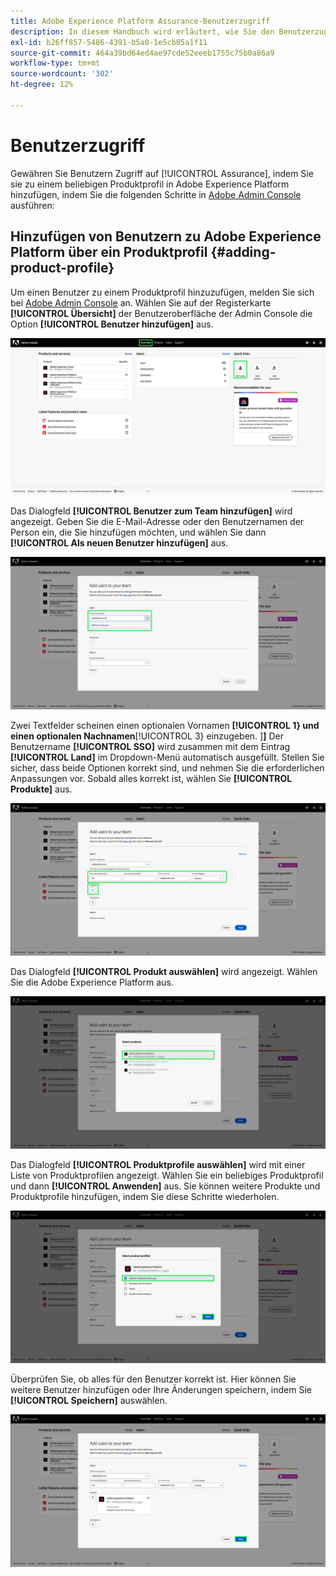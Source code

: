 ```yaml
---
title: Adobe Experience Platform Assurance-Benutzerzugriff
description: In diesem Handbuch wird erläutert, wie Sie den Benutzerzugriff auf Adobe Experience Platform Assurance durch Verwaltung über Admin Console aufrechterhalten können.
exl-id: b26ff857-5486-4391-b5a0-1e5cb05a1f11
source-git-commit: 464a39bd64ed4ae97cde52eeeb1755c75b0a86a9
workflow-type: tm+mt
source-wordcount: '302'
ht-degree: 12%

---
```


# Benutzerzugriff

Gewähren Sie Benutzern Zugriff auf [!UICONTROL Assurance], indem Sie sie zu einem beliebigen Produktprofil in Adobe Experience Platform hinzufügen, indem Sie die folgenden Schritte in [Adobe Admin Console](https://adminconsole.adobe.com/) ausführen:

## Hinzufügen von Benutzern zu Adobe Experience Platform über ein Produktprofil {#adding-product-profile}

Um einen Benutzer zu einem Produktprofil hinzuzufügen, melden Sie sich bei [Adobe Admin Console](https://adminconsole.adobe.com/) an. Wählen Sie auf der Registerkarte **[!UICONTROL Übersicht]** der Benutzeroberfläche der Admin Console die Option **[!UICONTROL Benutzer hinzufügen]** aus.

![Die Admin Console mit hervorgehobenem Symbol &quot;Benutzer hinzufügen&quot;.](./images/user-access/admin-console.png)

Das Dialogfeld **[!UICONTROL Benutzer zum Team hinzufügen]** wird angezeigt. Geben Sie die E-Mail-Adresse oder den Benutzernamen der Person ein, die Sie hinzufügen möchten, und wählen Sie dann **[!UICONTROL Als neuen Benutzer hinzufügen]** aus.

![Das Textfeld für die E-Mail-Adresse oder den Benutzernamen wird im Dialogfeld &quot;Benutzer hinzufügen&quot;hervorgehoben.](./images/user-access/add-users.png)

Zwei Textfelder scheinen einen optionalen Vornamen **[!UICONTROL 1} und einen optionalen Nachnamen**[!UICONTROL  3} einzugeben. ]**]** Der Benutzername **[!UICONTROL SSO]** wird zusammen mit dem Eintrag **[!UICONTROL Land]** im Dropdown-Menü automatisch ausgefüllt. Stellen Sie sicher, dass beide Optionen korrekt sind, und nehmen Sie die erforderlichen Anpassungen vor. Sobald alles korrekt ist, wählen Sie **[!UICONTROL Produkte]** aus.

![Die drei Felder Name und Land werden im Dialogfeld Benutzer hinzufügen hervorgehoben.](./images/user-access/name-and-products.png)

Das Dialogfeld **[!UICONTROL Produkt auswählen]** wird angezeigt. Wählen Sie die Adobe Experience Platform aus.

![Wählen Sie das Dialogfeld &quot;Produkte&quot;mit einer Liste mit drei Produkten aus und markieren Sie die Option &quot;Adobe Experience Platform&quot;.](./images/user-access/select-products.png)

Das Dialogfeld **[!UICONTROL Produktprofile auswählen]** wird mit einer Liste von Produktprofilen angezeigt. Wählen Sie ein beliebiges Produktprofil und dann **[!UICONTROL Anwenden]** aus. Sie können weitere Produkte und Produktprofile hinzufügen, indem Sie diese Schritte wiederholen.

![Eine im Dialogfeld &quot;Produktprofile auswählen&quot;ausgewählte und hervorgehobene Option.](./images/user-access/select-product-profiles.png)

Überprüfen Sie, ob alles für den Benutzer korrekt ist. Hier können Sie weitere Benutzer hinzufügen oder Ihre Änderungen speichern, indem Sie **[!UICONTROL Speichern]** auswählen.

![Fügen Sie Benutzer zum Dialogfeld Ihres Teams hinzu, indem Sie alle ausgefüllten Informationen eingeben und &quot;Speichern&quot;ausgewählt haben.](./images/user-access/save-selections.png)
